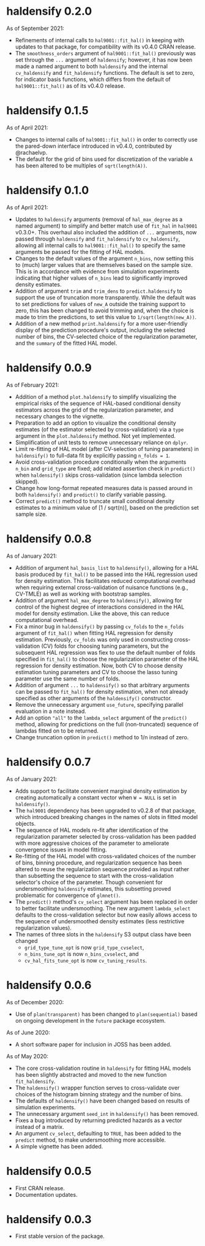 # haldensify 0.2.0

As of September 2021:
* Refinements of internal calls to `hal9001::fit_hal()` in keeping with updates
  to that package, for compatibility with its v0.4.0 CRAN release.
* The `smoothness_orders` argument of `hal9001::fit_hal()` previously was set
  through the `...` argument of `haldensify`; however, it has now been made a
  named argument to both `haldensify` and the internal `cv_haldensify` and
  `fit_haldensify` functions. The default is set to zero, for indicator basis
  functions, which differs from the default of `hal9001::fit_hal()` as of its
  v0.4.0 release.

# haldensify 0.1.5

As of April 2021:
* Changes to internal calls of `hal9001::fit_hal()` in order to correctly use
  the pared-down interface introduced in v0.4.0, contributed by @rachaelvp.
* The default for the grid of bins used for discretization of the variable `A`
  has been altered to be multiples of `sqrt(length(A))`.

# haldensify 0.1.0

As of April 2021:
* Updates to `haldensify` arguments (removal of `hal_max_degree` as a named
  argument) to simplify and better match use of `fit_hal` in `hal9001` v0.3.0+.
  This overhaul also included the addition of `...` arguments, now passed
  through `haldensify` and `fit_haldensify` to `cv_haldensify`, allowing all
  internal calls to `hal9001::fit_hal()` to specify the same arguments be
  passed for the fitting of HAL models.
* Changes to the default values of the argument `n_bins`, now setting this to
  (much) larger values that are themselves based on the sample size. This is in
  accordance with evidence from simulation experiments indicating that higher
  values of `n_bins` lead to significantly improved density estimates.
* Addition of argument `trim` and `trim_dens` to `predict.haldensify` to support
  the use of truncation more transparently. While the default was to set
  predictions for values of `new_A` outside the training support to zero, this
  has been changed to avoid trimming and, when the choice is made to trim the
  predictions, to set this value to `1/sqrt(length(new_A))`.
* Addition of a new method `print.haldensify` for a more user-friendly display
   of the prediction procedure's output, including the selected number of bins,
   the CV-selected choice of the regularization parameter, and the `summary`
   of the fitted HAL model.

# haldensify 0.0.9

As of February 2021:
* Addition of a method `plot.haldensify` to simplify visualizing the empirical
  risks of the sequence of HAL-based conditional density estimators across the
  grid of the regularization parameter, and necessary changes to the vignette.
* Preparation to add an option to visualize the conditional density estimates
  (of the estimator selected by cross-validation) via a `type` argument in the
  `plot.haldensify` method. Not yet implemented.
* Simplification of unit tests to remove unnecessary reliance on `dplyr`.
* Limit re-fitting of HAL model (after CV-selection of tuning parameters) in
  `haldensify()` to full-data fit by explicitly passing `n_folds = 1`.
* Avoid cross-validation procedure conditionally when the arguments `n_bin` and
  `grid_type` are fixed; add related assertion check in `predict()` when
  `haldensify()` skips cross-validation (since lambda selection skipped).
* Change how long-format repeated measures data is passed around in both
  `haldensify()` and `predict()` to clarify variable passing.
* Correct `predict()` method to truncate small conditional density estimates to
  a minimum value of [1 / sqrt(n)], based on the prediction set sample size.

# haldensify 0.0.8

As of January 2021:
* Addition of argument `hal_basis_list` to `haldensify()`, allowing for a HAL
  basis produced by `fit_hal()` to be passed into the HAL regression used for
  density estimation. This facilitates reduced computational overhead when
  requiring external cross-validation of nuisance functions (e.g., CV-TMLE) as
  well as working with bootstrap samples.
* Addition of argument `hal_max_degree` to `haldensify()`, allowing for control
  of the highest degree of interactions considered in the HAL model for density
  estimation. Like the above, this can reduce computational overhead.
* Fix a minor bug in `haldensify()` by passing `cv_folds` to the `n_folds`
  argument of `fit_hal()` when fitting HAL regression for density estimation.
  Previously, `cv_folds` was only used in constructing cross-validation (CV)
  folds for choosing tuning parameters, but the subsequent HAL regression was
  fiex to use the default number of folds specified in `fit_hal()` to choose
  the regularization parameter of the HAL regression for density estimation.
  Now, both CV to choose density estimation tuning parameters and CV to choose
  the lasso tuning parameter use the same number of folds.
* Addition of argument `...` to `haldensify()` so that arbitrary arguments can
  be passed to `fit_hal()` for density estimation, when not already specified
  as other arguments of the `haldensify()` constructor.
* Remove the unnecessary argument `use_future`, specifying parallel evaluation
  in a note instead.
* Add an option `"all"` to the `lambda_select` argument of the `predict()`
  method, allowing for predictions on the full (non-truncated) sequence of
  lambdas fitted on to be returned.
* Change truncation option in `predict()` method to 1/n instead of zero.

# haldensify 0.0.7

As of January 2021:
* Adds support to facilitate convenient marginal density estimation by creating
  automatically a constant vector when `W = NULL` is set in `haldensify()`.
* The `hal9001` dependency has been upgraded to v0.2.8 of that package, which
  introduced breaking changes in the names of slots in fitted model objects.
* The sequence of HAL models re-fit after identification of the regularization
  parameter selected by cross-validation has been padded with more aggressive
  choices of the parameter to ameliorate convergence issues in model fitting.
* Re-fitting of the HAL model with cross-validated choices of the number of
   bins, binning procedure, and regularization sequence has been altered to
   reuse the regularization sequence provided as input rather than subsetting
   the sequence to start with the cross-validation selector's choice of the
   parameter. Though convenient for undersmoothing `haldensify` estimates, this
   subsetting proved problematic for convergence of `glmnet()`.
* The `predict()` method's `cv_select` argument has been replaced in order to
  better facilitate undersmoothing. The new argument `lambda_select` defaults
  to the cross-validation selector but now easily allows access to the sequence
  of undersmoothed density estimates (less restrictive regularization values).
* The names of three slots in the `haldensify` S3 output class have been changed
  * `grid_type_tune_opt` is now `grid_type_cvselect`,
  * `n_bins_tune_opt` is now `n_bins_cvselect`, and
  * `cv_hal_fits_tune_opt` is now `cv_tuning_results`.

# haldensify 0.0.6

As of December 2020:
* Use of `plan(transparent)` has been changed to `plan(sequential)` based on
  ongoing development in the `future` package ecosystem.

As of June 2020:
* A short software paper for inclusion in JOSS has been added.

As of May 2020:
* The core cross-validation routine in `haldensify` for fitting HAL models has
  been slightly abstracted and moved to the new function `fit_haldensify`.
* The `haldensify()` wrapper function serves to cross-validate over choices of
  the histogram binning strategy and the number of bins.
* The defaults of `haldensify()` have been changed based on results of
  simulation experiments.
* The unnecessary argument `seed_int` in `haldensify()` has been removed.
* Fixes a bug introduced by returning predicted hazards as a vector instead of
  a matrix.
* An argument `cv_select`, defaulting to `TRUE`, has been added to the
  `predict` method, to make undersmoothing more accessible.
* A simple vignette has been added.

# haldensify 0.0.5

* First CRAN release.
* Documentation updates.

# haldensify 0.0.3

* First stable version of the package.
